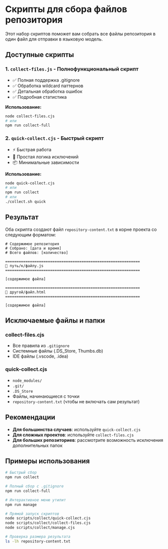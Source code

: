 # Скрипты для сбора файлов репозитория

Этот набор скриптов поможет вам собрать все файлы репозитория в один файл для отправки в языковую модель.

## Доступные скрипты

### 1. `collect-files.js` - Полнофункциональный скрипт
- ✅ Полная поддержка .gitignore
- ✅ Обработка wildcard паттернов
- ✅ Детальная обработка ошибок
- ✅ Подробная статистика

**Использование:**
```bash
node collect-files.cjs
# или
npm run collect-full
```

### 2. `quick-collect.cjs` - Быстрый скрипт
- ⚡ Быстрая работа
- 🎯 Простая логика исключений
- 📦 Минимальные зависимости

**Использование:**
```bash
node quick-collect.cjs
# или
npm run collect
# или
./collect.sh quick
```

## Результат

Оба скрипта создают файл `repository-content.txt` в корне проекта со следующим форматом:

```
# Содержимое репозитория
# Собрано: [дата и время]
# Всего файлов: [количество]

============================================================
📄 путь/к/файлу.js
============================================================

[содержимое файла]

============================================================
📄 другой/файл.html
============================================================

[содержимое файла]
```

## Исключаемые файлы и папки

### collect-files.cjs
- Все правила из `.gitignore`
- Системные файлы (.DS_Store, Thumbs.db)
- IDE файлы (.vscode, .idea)

### quick-collect.cjs
- `node_modules/`
- `.git/`
- `.DS_Store`
- Файлы, начинающиеся с точки
- `repository-content.txt` (чтобы не включать сам результат)

## Рекомендации

- **Для большинства случаев**: используйте `quick-collect.cjs`
- **Для сложных проектов**: используйте `collect-files.cjs`
- **Для больших репозиториев**: рассмотрите возможность исключения дополнительных папок

## Примеры использования

```bash
# Быстрый сбор
npm run collect

# Полный сбор с .gitignore
npm run collect-full

# Интерактивное меню утилит
npm run manage

# Прямой запуск скриптов
node scripts/collect/quick-collect.cjs
node scripts/collect/collect-files.cjs
node scripts/collect/manage.cjs

# Проверка размера результата
ls -lh repository-content.txt
```
